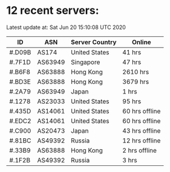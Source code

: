 # 12 recent servers:

Latest update at: Sat Jun 20 15:10:08 UTC 2020

| ID | ASN | Server Country | Online |
| -- | --- | -------------- | ------ |
| #.D09B | AS174 | United States | 41 hrs |
| #.7F1D | AS63949 | Singapore | 47 hrs |
| #.B6F8 | AS63888 | Hong Kong | 2610 hrs |
| #.BD3E | AS63888 | Hong Kong | 3679 hrs |
| #.2A79 | AS63949 | Japan | 1 hrs |
| #.1278 | AS23033 | United States | 95 hrs |
| #.435D | AS14061 | United States | 60 hrs offline |
| #.EDC2 | AS14061 | United States | 60 hrs offline |
| #.C900 | AS20473 | Japan | 43 hrs offline |
| #.81BC | AS49392 | Russia | 12 hrs offline |
| #.33B9 | AS63888 | Hong Kong | 2 hrs offline |
| #.1F2B | AS49392 | Russia | 3 hrs |

